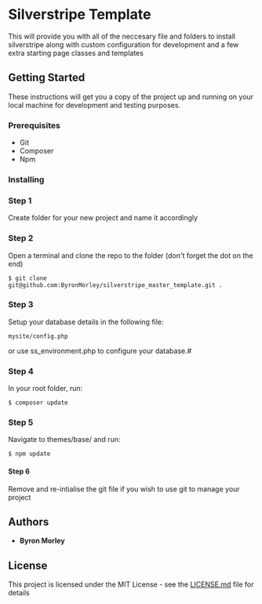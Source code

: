 # Silverstripe Template

This will provide you with all of the neccesary file and folders to install silverstripe along with custom configuration for development and a few extra starting page classes and templates


## Getting Started

These instructions will get you a copy of the project up and running on your local machine for development and testing purposes.


### Prerequisites

* Git
* Composer
* Npm

### Installing
### Step 1

Create folder for your new project and name it accordingly

### Step 2

Open a terminal and clone the repo to the folder (don't forget the dot on the end)


```
$ git clone git@github.com:ByronMorley/silverstripe_master_template.git .
```

### Step 3
Setup your database details in the following file:
````
mysite/config.php
````
or use ss_environment.php to configure your database.#
### Step 4

In your root folder, run:
````
$ composer update
````

### Step 5

Navigate to themes/base/ and run:
````
$ npm update
````

#### Step 6

Remove and re-intialise the git file if you wish to use git to manage your project

## Authors

* **Byron Morley**

## License

This project is licensed under the MIT License - see the [LICENSE.md](LICENSE.md) file for details


